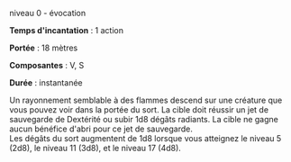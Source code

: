 niveau 0 - évocation

**Temps d'incantation** : 1 action

**Portée** : 18 mètres

**Composantes** : V, S

**Durée** : instantanée

Un rayonnement semblable à des flammes descend sur une créature que vous pouvez voir dans la portée du sort. La cible doit réussir un jet de sauvegarde de Dextérité ou subir 1d8 dégâts radiants. La cible ne gagne aucun bénéfice d'abri pour ce jet de sauvegarde.  
Les dégâts du sort augmentent de 1d8 lorsque vous atteignez le niveau 5 (2d8), le niveau 11 (3d8), et le niveau 17 (4d8).